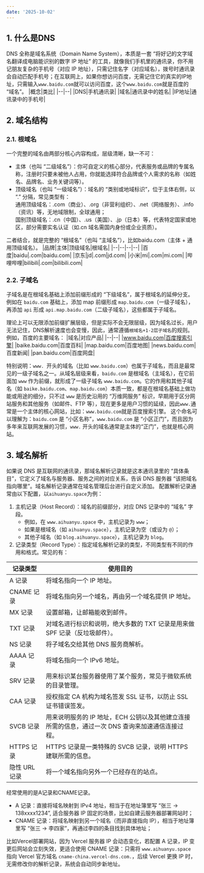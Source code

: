 ```yaml
--- 
date: '2025-10-02'
---
```

## 1. 什么是DNS
DNS 全称是域名系统（Domain Name System），本质是一套 “将好记的文字域名翻译成电脑能识别的数字 IP 地址” 的工具，就像我们手机里的通讯录，你不用记朋友复杂的手机号（对应 IP 地址），只需记住名字（对应域名），拨号时通讯录会自动匹配手机号；在互联网上，如果你想访问百度，无需记住它的真实的IP地址，只需输入`www.baidu.com`就可以访问百度，这个`www.baidu.com`就是百度的 “域名”。
|概念|类比|
|--|--|
|DNS|手机通讯录|
|域名|通讯录中的姓名|
|IP地址|通讯录中的手机号|
## 2. 域名结构
### 2.1. 根域名
一个完整的域名由两部分核心内容构成，层级清晰，缺一不可：​  
- 主体（也叫 “二级域名”）：你可自定义的核心部分，代表服务或品牌的专属名称，注册时只要未被他人占用，你就能选择符合品牌或个人需求的名称（如姓名、品牌名、业务关键词等）。​
- 顶级域名（也叫 “一级域名”）：域名的 “类别或地域标识”，位于主体右侧，以 “.” 分隔，常见类型有：​  
通用顶级域名：.com（商业）、.org（非营利组织）、.net（网络服务）、.info（资讯）等，无地域限制，全球通用；​  
国别顶级域名：.cn（中国）、.us（美国）、.jp（日本）等，代表特定国家或地区，部分需要实名认证（如.cn 域名需国内身份或企业资质）。​

二者结合，就是完整的 “根域名”（也叫 “主域名”），比如baidu.com（主体 + 通用顶级域名）。
|品牌|主体|顶级域名|根域名|
|--|--|--|--|
|百度|baidu|.com|baidu.com|
|京东|jd|.com|jd.com|
|小米|mi|.com|mi.com|
|哔哩哔哩|bilibili|.com|bilibili.com|

### 2.2. 子域名
子域名是在根域名基础上添加前缀形成的 “下级域名”，属于根域名的延伸分支。
例如在 `baidu.com` 基础上，添加 map 前缀形成 `map.baidu.com`（一级子域名），再添加 `api` 形成 `api.map.baidu.com`（二级子域名），这些都属于子域名。

理论上可以无限添加前缀扩展层级，但是实际不会无限层级，因为域名过长，用户无法记住，DNS解析速度也会变慢，因此，通常遵循`根域名+1-2层子域名`的规则。例如，百度的主要域名：
|域名|对应产品|
|--|--|
|www.baidu.com|百度搜索引擎|
|baike.baidu.com|百度百科|
|map.baidu.com|百度地图|
|news.baidu.com|百度新闻|
|pan.baidu.com|百度网盘|



特别说明：`www. `开头的域名（比如 `www.baidu.com`）也属于子域名，而且是最常见的一级子域名之一。从域名层级来看，`baidu.com` 是根域名（主域名），在它前面加 `www` 作为前缀，就形成了一级子域名 `www.baidu.com`。它的作用和其他子域名（如 `baike.baidu.com`、`map.baidu.com`）本质一致，都是在根域名基础上做功能或用途的细分，只不过 `www` 是历史沿用的 “万维网服务” 标识，早期用于区分网站服务和其他服务（如邮件、FTP 等），现在更多是用户习惯的延续，因此`www.`通常是一个主体的核心网站，比如：`www.baidu.com`就是百度搜索引擎。
这个命名可以理解为：`baidu.com` 是 “小区名称”，`www.baidu.com` 是 “小区正门”，而且因为多年来互联网发展的习惯，`www.` 开头的域名通常是主体的“正门”，也就是核心网站。
## 3. 域名解析
如果说 DNS 是互联网的通讯录，那域名解析记录就是这本通讯录里的 “具体条目”，它定义了域名与服务器、服务之间的对应关系，告诉 DNS 服务器 “该把域名指向哪里”。域名解析记录通常在域名管理后台进行自定义添加。
配置解析记录通常由以下配置，以`aihuanyu.space`为例：
1. 主机记录（Host Record）：域名的前缀部分，对应 DNS 记录中的 “域名” 字段。
   - 例如，在 `www.aihuanyu.space` 中，主机记录为 `www`；
   - 如果是根域名（如 `aihuanyu.space`），主机记录为空（或设为 `@`）；
   - 其他子域名（如 `blog.aihuanyu.space`），主机记录为 `blog`。
2. 记录类型（Record Type）：指定域名解析记录的类型，不同类型有不同的作用和格式。常见的有：

|记录类型|使用目的|
|--|--|
|A 记录|将域名指向一个 IP 地址。|
|CNAME 记录|将域名指向另一个域名，再由另一个域名提供 IP 地址。|
|MX 记录|设置邮箱，让邮箱能收到邮件。|
|TXT 记录|对域名进行标识和说明，绝大多数的 TXT 记录是用来做 SPF 记录（反垃圾邮件）。|
|NS 记录|将子域名交给其他 DNS 服务商解析。|
|AAAA 记录|将域名指向一个 IPv6 地址。|
|SRV 记录|用来标识某台服务器使用了某个服务，常见于微软系统的目录管理。|
|CAA 记录|授权指定 CA 机构为域名签发 SSL 证书，以防止 SSL 证书错误签发。|
|SVCB 记录|用来说明服务的 IP 地址，ECH 公钥以及其他建立连接所需的信息，通过一次 DNS 查询来加速通信连接过程。|
|HTTPS 记录|HTTPS 记录是一类特殊的 SVCB 记录，说明 HTTPS 建联所需的信息。|
|隐性 URL 记录|将一个域名指向另外一个已经存在的站点。|

经常使用的是A记录和CNAME记录。
- A 记录：直接将域名映射到 IPv4 地址，相当于在地址簿里写 “张三 → 138xxxx1234”, 适合服务器 IP 固定的场景，比如自建云服务器部署网站时；
- CNAME 记录：将域名映射到另一个域名（而非直接指向 IP），相当于地址簿里写 “张三 → 李四家”，再通过李四的条目找到具体地址；

比如Vercel部署网站，因为 Vercel 服务器 IP 会动态变化，若配置 A 记录，IP 变更后网站会立刻失效，更适合使用 CNAME 记录：只需将 `www.aihuanyu.space` 指向 Vercel 官方域名 `cname-china.vercel-dns.com.`，后续 Vercel 更换 IP 时，无需修改你的解析记录，系统会自动同步新地址。
